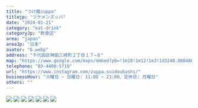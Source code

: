 ```yaml
---
title: "つけ麺zuppa"
titlejp: "ツケメンズッパ"
date: "2024-01-21"
category: "eat-drink"
categoryJp: "飲食店"
area: "japan"
areaJp: "日本"
avator: "6.webp"
address: "千代田区神田三崎町２丁目１７−８"
map: "https://www.google.com/maps/embed?pb=!1m18!1m12!1m3!1d3240.008480201611!2d139.75066654056334!3d35.70140892897893!2m3!1f0!2f0!3f0!3m2!1i1024!2i768!4f13.1!3m3!1m2!1s0x60188de5bf2f5d0f%3A0xfbac2ce5a40d3476!2z44Gk44GR6bq6enVwcGE!5e0!3m2!1sja!2sjp!4v1706274850989!5m2!1sja!2sjp"
telephone: "03-4400-5710"
url: "https://www.instagram.com/zuppa.suidoubashi/"
businessHour: "火曜日 ~ 日曜日: 11:00 ~ 23:00、定休日: 月曜日"
others: ""
---
```


![](../images/posts/23/1.webp)
![](../images/posts/23/2.webp)
![](../images/posts/23/3.webp)
![](../images/posts/23/4.webp)
![](../images/posts/23/5.webp)
![](../images/posts/23/6.webp)
![](../images/posts/23/7.webp)
